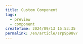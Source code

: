 ```yaml
---
title: Custom Component
tags:
  - preview
  - component
createTime: 2024/09/13 15:53:35
permalink: /en/article/srp9p98v/
---
```


<CustomComponent />
